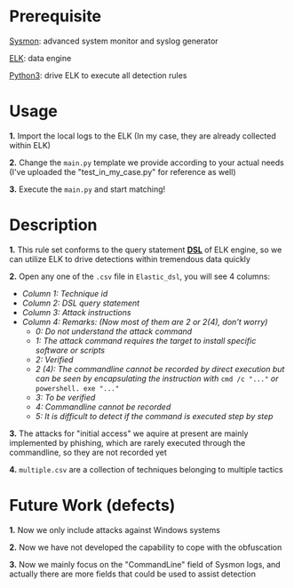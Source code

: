 # Prerequisite
 [Sysmon](https://learn.microsoft.com/en-us/sysinternals/downloads/sysmon): advanced system monitor and syslog generator 

 [ELK](https://www.elastic.co/what-is/elk-stack): data engine<br>
 
 [Python3](https://www.python.org/downloads/): drive ELK to execute all detection rules
<br>

# Usage
**1.** Import the local logs to the ELK (In my case, they are already collected within ELK) 

**2.** Change the `main.py` template we provide according to your actual needs (I've uploaded the "test_in_my_case.py" for reference as well)

**3.** Execute the `main.py` and start matching!
<br>

# Description
**1.** This rule set conforms to the query statement **[DSL](https://www.elastic.co/guide/en/elasticsearch/reference/current/query-dsl.html)** of ELK engine, so we can utilize ELK to drive detections within tremendous data quickly

**2.** Open any one of the `.csv` file in `Elastic_dsl`, you will see 4 columns:
 - *Column 1: Technique id*
 - *Column 2: DSL query statement*
 - *Column 3: Attack instructions*
 - *Column 4: Remarks: (Now most of them are 2 or 2(4), don't worry)*
   - *0: Do not understand the attack command*
   - *1: The attack command requires the target to install specific software or scripts*
   - *2: Verified*
   - *2 (4): The commandline cannot be recorded by direct execution but can be seen by encapsulating the instruction with* `cmd /c "..."` *or* `powershell. exe "..."`
   - *3: To be verified*
   - *4: Commandline cannot be recorded*
   - *5: It is difficult to detect if the command is executed step by step*

**3.** The attacks for "initial access" we aquire at present are mainly implemented by phishing, which are rarely executed through the commandline, so they are not recorded yet

**4.** `multiple.csv` are a collection of techniques belonging to multiple tactics
<br>

# Future Work (defects)
**1.** Now we only include attacks against Windows systems

**2.** Now we have not developed the capability to cope with the obfuscation

**3.** Now we mainly focus on the "CommandLine" field of Sysmon logs, and actually there are more fields that could be used to assist detection
